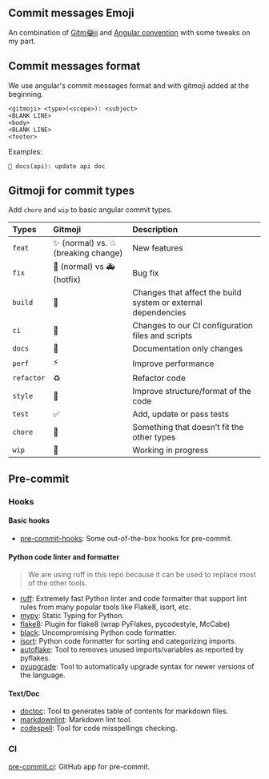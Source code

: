 ## Commit messages Emoji
An combination of [Gitm😂ji](https://gitmoji.dev/) and [Angular convention](https://github.com/angular/angular/blob/22b96b9/CONTRIBUTING.md?fbclid=IwZXh0bgNhZW0CMTAAAR2LQVjo1dQwMh9G3W8yRjOn_TwKJvYQXKXgJ5JukKESElZ3cgyvda1TPn4_aem_AYayFnZXHwUm6ikGpkabBduLzKvmpgRVffJKt88fkheQPDJXHSY76RbHGa1fzhHIwzAmNn8uLg6Lilh43pB8-4CZ#-commit-message-guidelines) with some tweaks on my part.

## Commit messages format
We use angular's commit messages format and with gitmoji added at the beginning.
```
<gitmoji> <type>(<scope>): <subject>
<BLANK LINE>
<body>
<BLANK LINE>
<footer>
```

Examples:
```
📝 docs(api): update api doc
```

## Gitmoji for commit types
Add `chore` and `wip` to basic angular commit types.

| Types      | Gitmoji | Description                                               |
|:-----------|:------- |:----------------------------------------------------------|
| `feat`     | ✨ (normal) vs. 💥 (breaking change) | New features                |
| `fix`      | 🐛 (normal) vs 🚑️ (hotfix)           | Bug fix                     |
| `build`    | 👷 | Changes that affect the build system or external dependencies |
| `ci`       | 💚 | Changes to our CI configuration files and scripts             |
| `docs`     | 📝 | Documentation only changes                                    |
| `perf`     | ⚡️ | Improve performance                                           |
| `refactor` | ♻️ | Refactor code                                                 |
| `style`    | 🎨 | Improve structure/format of the code                          |
| `test`     | ✅ | Add, update or pass tests                                     |
| `chore`    | 🔵 | Something that doesn’t fit the other types                    |
| `wip`      | 🚧 | Working in progress                                           |

## Pre-commit
### Hooks
#### Basic hooks
- [pre-commit-hooks](https://github.com/pre-commit/pre-commit-hooks): Some out-of-the-box hooks for pre-commit.

#### Python code linter and formatter
> We are using ruff in this repo because it can be used to replace most of the other tools.

- [ruff](https://github.com/astral-sh/ruff): Extremely fast Python linter and code formatter that support lint rules from many popular tools like Flake8, isort, etc.
- [mypy](https://github.com/python/mypy): Static Typing for Python.
- [flake8](https://github.com/PyCQA/flake8): Plugin for flake8 (wrap PyFlakes, pycodestyle, McCabe)
- [black](https://github.com/psf/black): Uncompromising Python code formatter.
- [isort](https://github.com/PyCQA/isort): Python code formatter for sorting and categorizing imports.
- [autoflake](https://github.com/PyCQA/autoflake): Tool to removes unused imports/variables as reported by pyflakes.
- [pyupgrade](https://github.com/asottile/pyupgrade): Tool to automatically upgrade syntax for newer versions of the language.

#### Text/Doc
- [doctoc](https://github.com/thlorenz/doctoc): Tool to generates table of contents for markdown files.
- [markdownlint](https://github.com/markdownlint/markdownlint): Markdown lint tool.
- [codespell](https://github.com/codespell-project/codespell): Tool for code misspellings checking.

### CI
[pre-commit.ci](https://pre-commit.ci/): GitHub app for pre-commit.

